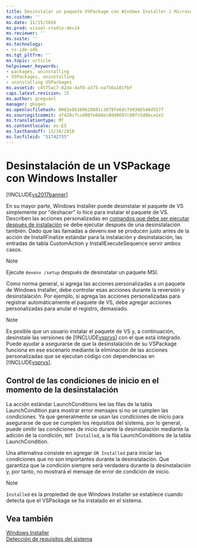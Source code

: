 ```yaml
---
title: Desinstalar un paquete VSPackage con Windows Installer | Microsoft Docs
ms.custom: ''
ms.date: 11/15/2016
ms.prod: visual-studio-dev14
ms.reviewer: ''
ms.suite: ''
ms.technology:
- vs-ide-sdk
ms.tgt_pltfrm: ''
ms.topic: article
helpviewer_keywords:
- packages, uninstalling
- VSPackages, uninstalling
- uninstalling VSPackages
ms.assetid: c4575ac7-82da-4af8-a375-ea756a101fbf
caps.latest.revision: 15
ms.author: gregvanl
manager: ghogen
ms.openlocfilehash: 0082e86389620881c3879fe6dc79936b540d557f
ms.sourcegitcommit: af428c7ccd007e668ec0dd8697c88fc5d8bca1e2
ms.translationtype: MT
ms.contentlocale: es-ES
ms.lasthandoff: 11/16/2018
ms.locfileid: "51742735"
---
```

# <a name="uninstalling-a-vspackage-with-windows-installer"></a>Desinstalación de un VSPackage con Windows Installer
[!INCLUDE[vs2017banner](../../includes/vs2017banner.md)]

En su mayor parte, Windows Installer puede desinstalar el paquete de VS simplemente por "deshacer" lo hice para instalar el paquete de VS. Describen las acciones personalizadas en [comandos que debe ser ejecutar después de instalación](../../extensibility/internals/commands-that-must-be-run-after-installation.md) se debe ejecutar después de una desinstalación también. Dado que las llamadas a devenv.exe se producen justo antes de la acción de InstallFinalize estándar para la instalación y desinstalación, las entradas de tabla CustomAction y InstallExecuteSequence servir ambos casos.  
  
> [!NOTE]
>  Ejecute `devenv /setup` después de desinstalar un paquete MSI.  
  
 Como norma general, si agrega las acciones personalizadas a un paquete de Windows Installer, debe controlar esas acciones durante la reversión y desinstalación. Por ejemplo, si agrega las acciones personalizadas para registrar automáticamente el paquete de VS, debe agregar acciones personalizadas para anular el registro, demasiado.  
  
> [!NOTE]
>  Es posible que un usuario instalar el paquete de VS y, a continuación, desinstale las versiones de [!INCLUDE[vsprvs](../../includes/vsprvs-md.md)] con el que está integrado. Puede ayudar a asegurarse de que la desinstalación de su VSPackage funciona en ese escenario mediante la eliminación de las acciones personalizadas que se ejecutan código con dependencias en [!INCLUDE[vsprvs](../../includes/vsprvs-md.md)].  
  
## <a name="handling-launch-conditions-at-uninstall-time"></a>Control de las condiciones de inicio en el momento de la desinstalación  
 La acción estándar LaunchConditions lee las filas de la tabla LaunchCondition para mostrar error mensajes si no se cumplen las condiciones. Ya que generalmente se usan las condiciones de inicio para asegurarse de que se cumplen los requisitos del sistema, por lo general, puede omitir las condiciones de inicio durante la desinstalación mediante la adición de la condición, `NOT Installed`, a la fila LaunchConditions de la tabla LaunchCondition.  
  
 Una alternativa consiste en agregar `OR Installed` para iniciar las condiciones que no son importantes durante la desinstalación. Que garantiza que la condición siempre será verdadera durante la desinstalación y, por tanto, no mostrará el mensaje de error de condición de inicio.  
  
> [!NOTE]
>  `Installed` es la propiedad de que Windows Installer se establece cuando detecta que el VSPackage se ha instalado en el sistema.  
  
## <a name="see-also"></a>Vea también  
 [Windows Installer](http://msdn.microsoft.com/en-us/187d8965-c79d-4ecb-8689-10930fa8b3b5)   
 [Detección de requisitos del sistema](../../extensibility/internals/detecting-system-requirements.md)

